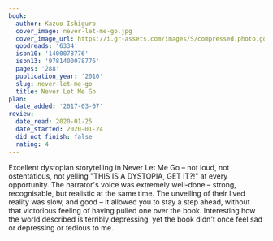 ```yaml
---
book:
  author: Kazuo Ishiguro
  cover_image: never-let-me-go.jpg
  cover_image_url: https://i.gr-assets.com/images/S/compressed.photo.goodreads.com/books/1353048590l/6334._SX98_.jpg
  goodreads: '6334'
  isbn10: '1400078776'
  isbn13: '9781400078776'
  pages: '288'
  publication_year: '2010'
  slug: never-let-me-go
  title: Never Let Me Go
plan:
  date_added: '2017-03-07'
review:
  date_read: 2020-01-25
  date_started: 2020-01-24
  did_not_finish: false
  rating: 4
---
```


Excellent dystopian storytelling in Never Let Me Go – not loud, not ostentatious, not yelling "THIS IS A DYSTOPIA, GET IT?!" at every opportunity. The narrator's voice was extremely well-done – strong, recognisable, but realistic at the same time. The unveiling of their lived reality was slow, and good – it allowed you to stay a step ahead, without that victorious feeling of having pulled one over the book. Interesting how the world described is terribly depressing, yet the book didn't once feel sad or depressing or tedious to me.
